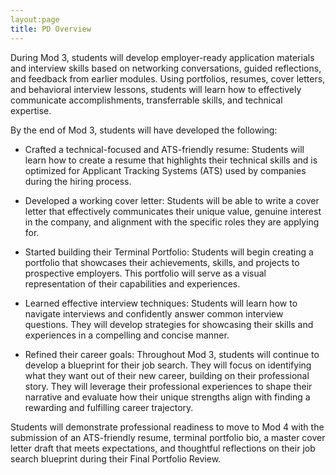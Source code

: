 ```yaml
---
layout:page
title: PD Overview 
---
```

During Mod 3, students will develop employer-ready application materials and interview skills based on networking conversations, guided reflections, and feedback from earlier modules. Using portfolios, resumes, cover letters, and behavioral interview lessons, students will learn how to effectively communicate accomplishments, transferrable skills, and technical expertise. 

By the end of Mod 3, students will have developed the following:
* Crafted a technical-focused and ATS-friendly resume: Students will learn how to create a resume that highlights their technical skills and is optimized for Applicant Tracking Systems (ATS) used by companies during the hiring process.

* Developed a working cover letter: Students will be able to write a cover letter that effectively communicates their unique value, genuine interest in the company, and alignment with the specific roles they are applying for.

* Started building their Terminal Portfolio: Students will begin creating a portfolio that showcases their achievements, skills, and projects to prospective employers. This portfolio will serve as a visual representation of their capabilities and experiences.

* Learned effective interview techniques: Students will learn how to navigate interviews and confidently answer common interview questions. They will develop strategies for showcasing their skills and experiences in a compelling and concise manner.

* Refined their career goals: Throughout Mod 3, students will continue to develop a blueprint for their job search. They will focus on identifying what they want out of their new career, building on their professional story. They will leverage their professional experiences to shape their narrative and evaluate how their unique strengths align with finding a rewarding and fulfilling career trajectory.

Students will demonstrate professional readiness to move to Mod 4 with the submission of  an ATS-friendly resume, terminal portfolio bio,  a master cover letter draft  that meets expectations, and thoughtful reflections on their job search blueprint during their Final Portfolio Review. 


